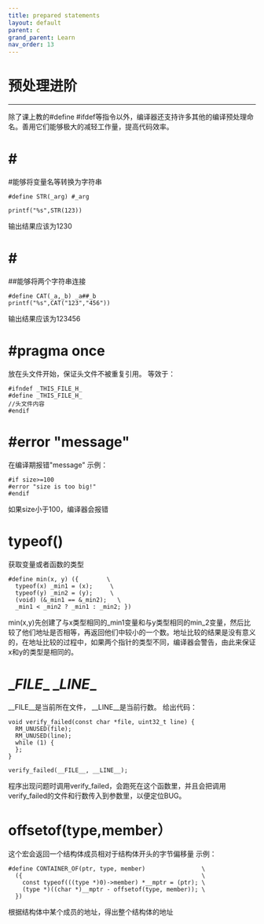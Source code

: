 ```yaml
---
title: prepared statements
layout: default
parent: c
grand_parent: Learn
nav_order: 13
---
```


# 预处理进阶

---
除了课上教的#define #ifdef等指令以外，编译器还支持许多其他的编译预处理命名。善用它们能够极大的减轻工作量，提高代码效率。

# \#

\#能够将变量名等转换为字符串

```
#define STR(_arg) #_arg

printf("%s",STR(123)) 
```

输出结果应该为1230

# \# #

\##能够将两个字符串连接

```
#define CAT(_a,_b) _a##_b
printf("%s",CAT("123","456"))
```

输出结果应该为123456

# \#pragma once

放在头文件开始，保证头文件不被重复引用。
等效于：

```
#ifndef _THIS_FILE_H_
#define _THIS_FILE_H_
//头文件内容
#endif
```

# \#error "message"

在编译期报错"message"
示例：

```
#if size>=100
#error "size is too big!"
#endif
```

如果size小于100，编译器会报错

# typeof()

获取变量或者函数的类型

```
#define min(x, y) ({        \
  typeof(x) _min1 = (x);     \
  typeof(y) _min2 = (y);     \
  (void) (&_min1 == &_min2);   \
  _min1 < _min2 ? _min1 : _min2; })
```

min(x,y)先创建了与x类型相同的_min1变量和与y类型相同的min_2变量，然后比较了他们地址是否相等，再返回他们中较小的一个数。地址比较的结果是没有意义的，在地址比较的过程中，如果两个指针的类型不同，编译器会警告，由此来保证x和y的类型是相同的。

# \__FILE__ \__LINE__

\_\_FILE\_\_是当前所在文件， \_\_LINE\_\_是当前行数。
给出代码：

```
void verify_failed(const char *file, uint32_t line) {
  RM_UNUSED(file);
  RM_UNUSED(line);
  while (1) {
  };
}

verify_failed(__FILE__, __LINE__);
```

程序出现问题时调用verify_failed，会跑死在这个函数里，并且会把调用verify_failed的文件和行数传入到参数里，以便定位BUG。

# offsetof(type,member）

这个宏会返回一个结构体成员相对于结构体开头的字节偏移量
示例：

~~~
#define CONTAINER_OF(ptr, type, member)                \
  ({                                                   \
    const typeof(((type *)0)->member) *__mptr = (ptr); \
    (type *)((char *)__mptr - offsetof(type, member)); \
  })
~~~

根据结构体中某个成员的地址，得出整个结构体的地址
